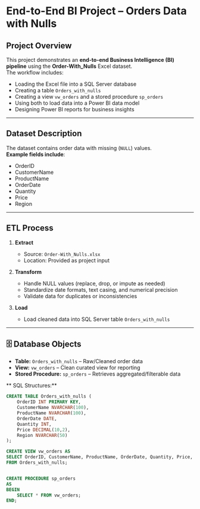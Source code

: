 # End-to-End BI Project – Orders Data with Nulls

##  Project Overview
This project demonstrates an **end-to-end Business Intelligence (BI) pipeline** using the **Order-With_Nulls** Excel dataset.  
The workflow includes:
- Loading the Excel file into a SQL Server database 
- Creating a table `Orders_with_nulls`
- Creating a view `vw_orders` and a stored procedure `sp_orders`
- Using both to load data into a Power BI data model
- Designing Power BI reports for business insights

---

## Dataset Description
The dataset  contains order data with missing (`NULL`) values.  
**Example fields include**:
- OrderID  
- CustomerName  
- ProductName  
- OrderDate  
- Quantity  
- Price  
- Region  

---

##  ETL Process
1. **Extract**  
   - Source: `Order-With_Nulls.xlsx`
   - Location: Provided as project input

2. **Transform**  
   - Handle NULL values (replace, drop, or impute as needed)  
   - Standardize date formats, text casing, and numerical precision  
   - Validate data for duplicates or inconsistencies

3. **Load**  
   - Load cleaned data into SQL Server table `Orders_with_nulls`

---

## 🗄 Database Objects
- **Table:** `Orders_with_nulls` – Raw/Cleaned order data  
- **View:** `vw_orders` – Clean curated view for reporting  
- **Stored Procedure:** `sp_orders` – Retrieves aggregated/filterable data

** SQL Structures:**
```sql
CREATE TABLE Orders_with_nulls (
    OrderID INT PRIMARY KEY,
    CustomerName NVARCHAR(100),
    ProductName NVARCHAR(100),
    OrderDate DATE,
    Quantity INT,
    Price DECIMAL(10,2),
    Region NVARCHAR(50)
);

CREATE VIEW vw_orders AS
SELECT OrderID, CustomerName, ProductName, OrderDate, Quantity, Price, Region
FROM Orders_with_nulls;


CREATE PROCEDURE sp_orders
AS
BEGIN
    SELECT * FROM vw_orders;
END;
